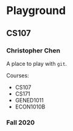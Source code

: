 # Playground

## CS107
### Christopher Chen

A place to play with `git`.

Courses:
- CS107
- CS171
- GENED1011
- ECON1010B

### Fall 2020
